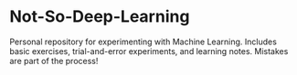 # Not-So-Deep-Learning
Personal repository for experimenting with Machine Learning. Includes basic exercises, trial-and-error experiments, and learning notes. Mistakes are part of the process!
